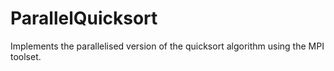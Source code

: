 # ParallelQuicksort

Implements the parallelised version of the quicksort algorithm using the MPI toolset.
